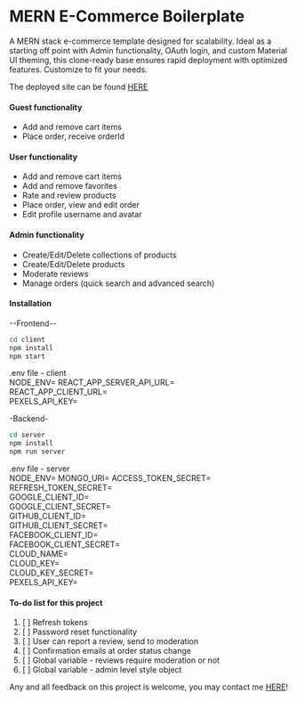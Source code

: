 # MERN E-Commerce Boilerplate

A MERN stack e-commerce template designed for scalability. Ideal as a starting off point with Admin functionality, OAuth login, and custom Material UI theming, this clone-ready base ensures rapid deployment with optimized features. Customize to fit your needs.

The deployed site can be found [HERE](https://e-commerce-mern-eryu.onrender.com/)

#### Guest functionality

- Add and remove cart items
- Place order, receive orderId

#### User functionality

- Add and remove cart items
- Add and remove favorites
- Rate and review products
- Place order, view and edit order
- Edit profile username and avatar

#### Admin functionality

- Create/Edit/Delete collections of products
- Create/Edit/Delete products
- Moderate reviews
- Manage orders (quick search and advanced search)

#### Installation

  --Frontend--  

```sh
cd client
npm install
npm start
```

  .env file - client  
NODE_ENV=
REACT_APP_SERVER_API_URL=  
REACT_APP_CLIENT_URL=  
PEXELS_API_KEY=  

  -Backend-  

```sh
cd server
npm install
npm run server
```

  .env file - server  
NODE_ENV=
MONGO_URI=
ACCESS_TOKEN_SECRET=
REFRESH_TOKEN_SECRET=  
GOOGLE_CLIENT_ID=  
GOOGLE_CLIENT_SECRET=  
GITHUB_CLIENT_ID=  
GITHUB_CLIENT_SECRET=  
FACEBOOK_CLIENT_ID=  
FACEBOOK_CLIENT_SECRET=  
CLOUD_NAME=  
CLOUD_KEY=  
CLOUD_KEY_SECRET=  
PEXELS_API_KEY=  

#### To-do list for this project

1. [ ] Refresh tokens
2. [ ] Password reset functionality
3. [ ] User can report a review, send to moderation
4. [ ] Confirmation emails at order status change
5. [ ] Global variable - reviews require moderation or not
6. [ ] Global variable - admin level style object

Any and all feedback on this project is welcome, you may contact me [HERE](https://www.linkedin.com/in/patrick-o-brien-6743b044/)!
